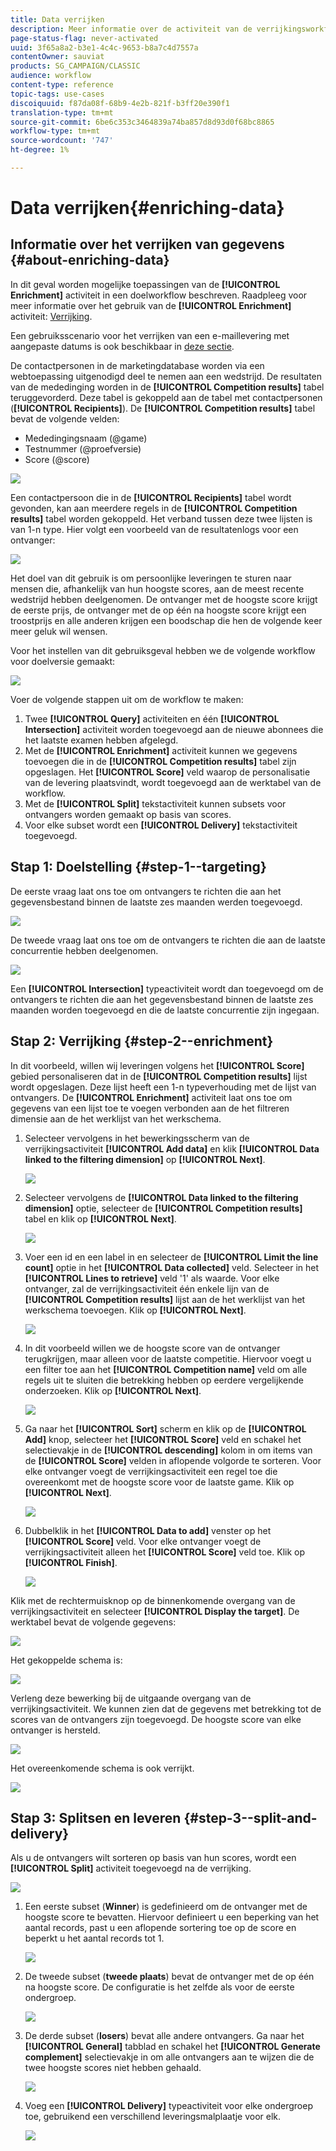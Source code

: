 ```yaml
---
title: Data verrijken
description: Meer informatie over de activiteit van de verrijkingsworkflow
page-status-flag: never-activated
uuid: 3f65a8a2-b3e1-4c4c-9653-b8a7c4d7557a
contentOwner: sauviat
products: SG_CAMPAIGN/CLASSIC
audience: workflow
content-type: reference
topic-tags: use-cases
discoiquuid: f87da08f-68b9-4e2b-821f-b3ff20e390f1
translation-type: tm+mt
source-git-commit: 6be6c353c3464839a74ba857d8d93d0f68bc8865
workflow-type: tm+mt
source-wordcount: '747'
ht-degree: 1%

---
```



# Data verrijken{#enriching-data}

## Informatie over het verrijken van gegevens {#about-enriching-data}

In dit geval worden mogelijke toepassingen van de **[!UICONTROL Enrichment]** activiteit in een doelworkflow beschreven. Raadpleeg voor meer informatie over het gebruik van de **[!UICONTROL Enrichment]** activiteit: [Verrijking](../../workflow/using/enrichment.md).

Een gebruiksscenario voor het verrijken van een e-maillevering met aangepaste datums is ook beschikbaar in [deze sectie](../../workflow/using/email-enrichment-with-custom-date-fields.md).

De contactpersonen in de marketingdatabase worden via een webtoepassing uitgenodigd deel te nemen aan een wedstrijd. De resultaten van de mededinging worden in de **[!UICONTROL Competition results]** tabel teruggevorderd. Deze tabel is gekoppeld aan de tabel met contactpersonen (**[!UICONTROL Recipients]**). De **[!UICONTROL Competition results]** tabel bevat de volgende velden:

* Mededingingsnaam (@game)
* Testnummer (@proefversie)
* Score (@score)

![](assets/uc1_enrich_1.png)

Een contactpersoon die in de **[!UICONTROL Recipients]** tabel wordt gevonden, kan aan meerdere regels in de **[!UICONTROL Competition results]** tabel worden gekoppeld. Het verband tussen deze twee lijsten is van 1-n type. Hier volgt een voorbeeld van de resultatenlogs voor een ontvanger:

![](assets/uc1_enrich_2.png)

Het doel van dit gebruik is om persoonlijke leveringen te sturen naar mensen die, afhankelijk van hun hoogste scores, aan de meest recente wedstrijd hebben deelgenomen. De ontvanger met de hoogste score krijgt de eerste prijs, de ontvanger met de op één na hoogste score krijgt een troostprijs en alle anderen krijgen een boodschap die hen de volgende keer meer geluk wil wensen.

Voor het instellen van dit gebruiksgeval hebben we de volgende workflow voor doelversie gemaakt:

![](assets/uc1_enrich_3.png)

Voer de volgende stappen uit om de workflow te maken:

1. Twee **[!UICONTROL Query]** activiteiten en één **[!UICONTROL Intersection]** activiteit worden toegevoegd aan de nieuwe abonnees die het laatste examen hebben afgelegd.
1. Met de **[!UICONTROL Enrichment]** activiteit kunnen we gegevens toevoegen die in de **[!UICONTROL Competition results]** tabel zijn opgeslagen. Het **[!UICONTROL Score]** veld waarop de personalisatie van de levering plaatsvindt, wordt toegevoegd aan de werktabel van de workflow.
1. Met de **[!UICONTROL Split]** tekstactiviteit kunnen subsets voor ontvangers worden gemaakt op basis van scores.
1. Voor elke subset wordt een **[!UICONTROL Delivery]** tekstactiviteit toegevoegd.

## Stap 1: Doelstelling {#step-1--targeting}

De eerste vraag laat ons toe om ontvangers te richten die aan het gegevensbestand binnen de laatste zes maanden werden toegevoegd.

![](assets/uc1_enrich_4.png)

De tweede vraag laat ons toe om de ontvangers te richten die aan de laatste concurrentie hebben deelgenomen.

![](assets/uc1_enrich_5.png)

Een **[!UICONTROL Intersection]** typeactiviteit wordt dan toegevoegd om de ontvangers te richten die aan het gegevensbestand binnen de laatste zes maanden worden toegevoegd en die de laatste concurrentie zijn ingegaan.

## Stap 2: Verrijking {#step-2--enrichment}

In dit voorbeeld, willen wij leveringen volgens het **[!UICONTROL Score]** gebied personaliseren dat in de **[!UICONTROL Competition results]** lijst wordt opgeslagen. Deze lijst heeft een 1-n typeverhouding met de lijst van ontvangers. De **[!UICONTROL Enrichment]** activiteit laat ons toe om gegevens van een lijst toe te voegen verbonden aan de het filtreren dimensie aan de het werklijst van het werkschema.

1. Selecteer vervolgens in het bewerkingsscherm van de verrijkingsactiviteit **[!UICONTROL Add data]** en klik **[!UICONTROL Data linked to the filtering dimension]** op **[!UICONTROL Next]**.

   ![](assets/uc1_enrich_6.png)

1. Selecteer vervolgens de **[!UICONTROL Data linked to the filtering dimension]** optie, selecteer de **[!UICONTROL Competition results]** tabel en klik op **[!UICONTROL Next]**.

   ![](assets/uc1_enrich_7.png)

1. Voer een id en een label in en selecteer de **[!UICONTROL Limit the line count]** optie in het **[!UICONTROL Data collected]** veld. Selecteer in het **[!UICONTROL Lines to retrieve]** veld &#39;1&#39; als waarde. Voor elke ontvanger, zal de verrijkingsactiviteit één enkele lijn van de **[!UICONTROL Competition results]** lijst aan de het werklijst van het werkschema toevoegen. Klik op **[!UICONTROL Next]**.

   ![](assets/uc1_enrich_8.png)

1. In dit voorbeeld willen we de hoogste score van de ontvanger terugkrijgen, maar alleen voor de laatste competitie. Hiervoor voegt u een filter toe aan het **[!UICONTROL Competition name]** veld om alle regels uit te sluiten die betrekking hebben op eerdere vergelijkende onderzoeken. Klik op **[!UICONTROL Next]**.

   ![](assets/uc1_enrich_9.png)

1. Ga naar het **[!UICONTROL Sort]** scherm en klik op de **[!UICONTROL Add]** knop, selecteer het **[!UICONTROL Score]** veld en schakel het selectievakje in de **[!UICONTROL descending]** kolom in om items van de **[!UICONTROL Score]** velden in aflopende volgorde te sorteren. Voor elke ontvanger voegt de verrijkingsactiviteit een regel toe die overeenkomt met de hoogste score voor de laatste game. Klik op **[!UICONTROL Next]**.

   ![](assets/uc1_enrich_10.png)

1. Dubbelklik in het **[!UICONTROL Data to add]** venster op het **[!UICONTROL Score]** veld. Voor elke ontvanger voegt de verrijkingsactiviteit alleen het **[!UICONTROL Score]** veld toe. Klik op **[!UICONTROL Finish]**.

   ![](assets/uc1_enrich_11.png)

Klik met de rechtermuisknop op de binnenkomende overgang van de verrijkingsactiviteit en selecteer **[!UICONTROL Display the target]**. De werktabel bevat de volgende gegevens:

![](assets/uc1_enrich_13.png)

Het gekoppelde schema is:

![](assets/uc1_enrich_15.png)

Verleng deze bewerking bij de uitgaande overgang van de verrijkingsactiviteit. We kunnen zien dat de gegevens met betrekking tot de scores van de ontvangers zijn toegevoegd. De hoogste score van elke ontvanger is hersteld.

![](assets/uc1_enrich_12.png)

Het overeenkomende schema is ook verrijkt.

![](assets/uc1_enrich_14.png)

## Stap 3: Splitsen en leveren {#step-3--split-and-delivery}

Als u de ontvangers wilt sorteren op basis van hun scores, wordt een **[!UICONTROL Split]** activiteit toegevoegd na de verrijking.

![](assets/uc1_enrich_18.png)

1. Een eerste subset (**Winner**) is gedefinieerd om de ontvanger met de hoogste score te bevatten. Hiervoor definieert u een beperking van het aantal records, past u een aflopende sortering toe op de score en beperkt u het aantal records tot 1.

   ![](assets/uc1_enrich_16.png)

1. De tweede subset (**tweede plaats**) bevat de ontvanger met de op één na hoogste score. De configuratie is het zelfde als voor de eerste ondergroep.

   ![](assets/uc1_enrich_17.png)

1. De derde subset (**losers**) bevat alle andere ontvangers. Ga naar het **[!UICONTROL General]** tabblad en schakel het **[!UICONTROL Generate complement]** selectievakje in om alle ontvangers aan te wijzen die de twee hoogste scores niet hebben gehaald.

   ![](assets/uc1_enrich_19.png)

1. Voeg een **[!UICONTROL Delivery]** typeactiviteit voor elke ondergroep toe, gebruikend een verschillend leveringsmalplaatje voor elk.

   ![](assets/uc1_enrich_20.png)

